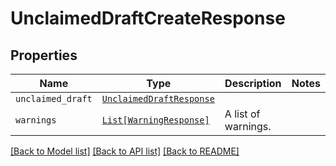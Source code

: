 # UnclaimedDraftCreateResponse



## Properties
Name | Type | Description | Notes
------------ | ------------- | ------------- | -------------
| `unclaimed_draft` | [```UnclaimedDraftResponse```](UnclaimedDraftResponse.md) |    |  |
| `warnings` | [```List[WarningResponse]```](WarningResponse.md) |  A list of warnings.  |  |

[[Back to Model list]](../README.md#documentation-for-models) [[Back to API list]](../README.md#documentation-for-api-endpoints) [[Back to README]](../README.md)

